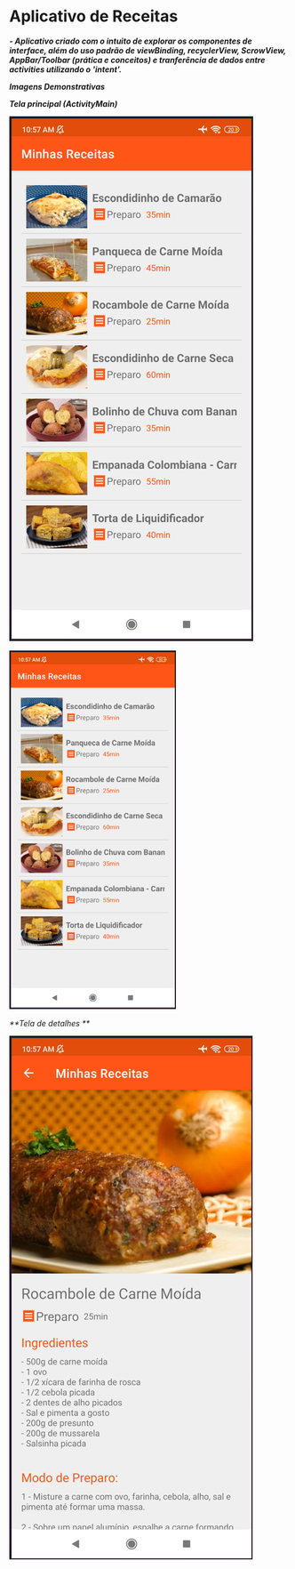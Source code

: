 # Aplicativo de Receitas 

_**- Aplicativo criado com o intuito de explorar os componentes de interface, além do uso padrão de viewBinding, recyclerView, ScrowView, AppBar/Toolbar (prática e conceitos) e tranferência de dados entre activities utilizando o 'intent'.**_

_**Imagens Demonstrativas**_


_**Tela principal (ActivityMain)**_

![Rocambole de carne](https://github.com/SAANDRIN/ImagensConjunto/blob/main/receitas.png)

<img src="https://github.com/SAANDRIN/ImagensConjunto/blob/main/receitas.png?raw=true" width="300"/>

_**Tela de detalhes **_

![Rocambole de carne](https://github.com/SAANDRIN/ImagensConjunto/blob/main/rocambole%20de%20carne%201.png)
